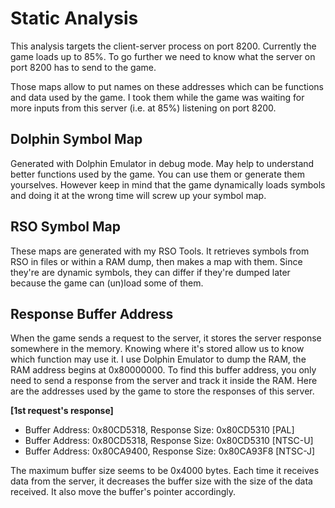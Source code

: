 # Static Analysis
This analysis targets the client-server process on port 8200. Currently the game loads up to 85%. To go further we need to know what the server on port 8200 has to send to the game.

Those maps allow to put names on these addresses which can be functions and data used by the game. I took them while the game was waiting for more inputs from this server (i.e. at 85%) listening on port 8200.



Dolphin Symbol Map
------------------
Generated with Dolphin Emulator in debug mode. May help to understand better functions used by the game. You can use them or generate them yourselves. However keep in mind that the game dynamically loads symbols and doing it at the wrong time will screw up your symbol map.



RSO Symbol Map
--------------
These maps are generated with my RSO Tools. It retrieves symbols from RSO in files or within a RAM dump, then makes a map with them. Since they're are dynamic symbols, they can differ if they're dumped later because the game can (un)load some of them.



Response Buffer Address
-----------------------
When the game sends a request to the server, it stores the server response somewhere in the memory. Knowing where it's stored allow us to know which function may use it. I use Dolphin Emulator to dump the RAM, the RAM address begins at 0x80000000. To find this buffer address, you only need to send a response from the server and track it inside the RAM. Here are the addresses used by the game to store the responses of this server.

**[1st request's response]**
 * Buffer Address: 0x80CD5318, Response Size: 0x80CD5310 [PAL]
 * Buffer Address: 0x80CD5318, Response Size: 0x80CD5310 [NTSC-U]
 * Buffer Address: 0x80CA9400, Response Size: 0x80CA93F8 [NTSC-J]

The maximum buffer size seems to be 0x4000 bytes. Each time it receives data from the server, it decreases the buffer size with the size of the data received. It also move the buffer's pointer accordingly.
